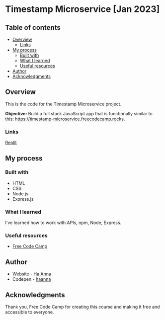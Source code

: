 # Timestamp Microservice [Jan 2023]

## Table of contents

- [Overview](#overview)
  - [Links](#links)
- [My process](#my-process)
  - [Built with](#built-with)
  - [What I learned](#what-i-learned)
  - [Useful resources](#useful-resources)
- [Author](#author)
- [Acknowledgments](#acknowledgments)

## Overview

This is the code for the Timestamp Microservice project. 

**Objective:** Build a full stack JavaScript app that is functionally similar to this: https://timestamp-microservice.freecodecamp.rocks.


### Links

[Replit](https://replit.com/@its-haanna/project-timestamp?v=1)

## My process

### Built with

- HTML
- CSS
- Node.js
- Express.js

### What I learned

I've learned how to work with APIs, npm, Node, Express.

### Useful resources

- [Free Code Camp](https://www.freecodecamp.org/learn)

## Author

- Website - [Ha Anna](https://haanna.com)
- Codepen - [haanna](https://codepen.io/haanna)

## Acknowledgments

Thank you, Free Code Camp for creating this course and making it free and accessible to everyone.


